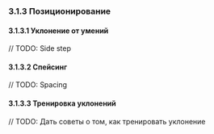 ### 3.1.3 Позиционирование

#### 3.1.3.1 Уклонение от умений

// TODO: Side step

#### 3.1.3.2 Спейсинг

// TODO: Spacing

#### 3.1.3.3 Тренировка уклонений

// TODO: Дать советы о том, как тренировать уклонение
